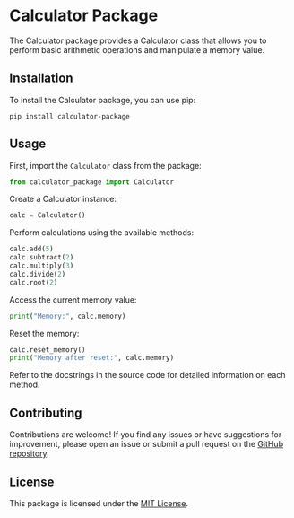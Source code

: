 # Calculator Package

The Calculator package provides a Calculator class that allows you to perform basic arithmetic operations and manipulate a memory value.

## Installation

To install the Calculator package, you can use pip:

```
pip install calculator-package
```

## Usage

First, import the `Calculator` class from the package:

```python
from calculator_package import Calculator
```

Create a Calculator instance:

```python
calc = Calculator()
```

Perform calculations using the available methods:

```python
calc.add(5)
calc.subtract(2)
calc.multiply(3)
calc.divide(2)
calc.root(2)
```

Access the current memory value:

```python
print("Memory:", calc.memory)
```

Reset the memory:

```python
calc.reset_memory()
print("Memory after reset:", calc.memory)
```

Refer to the docstrings in the source code for detailed information on each method.

## Contributing

Contributions are welcome! If you find any issues or have suggestions for improvement, please open an issue or submit a pull request on the [GitHub repository](https://github.com/your-username/calculator-package).

## License

This package is licensed under the [MIT License](LICENSE).
